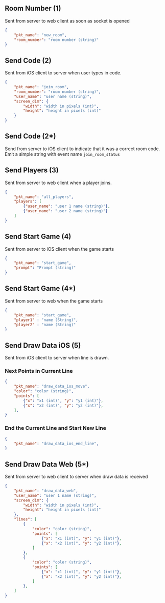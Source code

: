 
## Room Number (1)
Sent from server to web client as soon as socket is opened

```json
{
    "pkt_name": "new_room",
    "room_number": "room number (string)"
}
```

## Send Code (2)
Sent from iOS client to server when user types in code.

```json
{
    "pkt_name": "join_room",
    "room_number": "room number (string)",
    "user_name": "user name (string)",
    "screen_dim": {
        "width": "width in pixels (int)",
        "height": "height in pixels (int)"
    }
}
```

## Send Code (2\*)
Send from server to iOS client to indicate that it was a correct room code.
Emit a simple string with event name `join_room_status`


## Send Players (3)
Sent from server to web client when a player joins.
```json
{
    "pkt_name": "all_players",
    "players": [
        {"user_name": "user 1 name (string)"},
        {"user_name": "user 2 name (string)"}
    ]
}
```

## Send Start Game (4)
Sent from server to iOS client when the game starts

```json
{
    "pkt_name": "start_game",
    "prompt": "Prompt (string)"
}
```
## Send Start Game (4*)
Sent from server to web when the game starts

```json
{
    "pkt_name": "start_game",
    "player1" : "name (String)",
    "player2" : "name (String)"
}
```

## Send Draw Data iOS (5)
Sent from iOS client to server when line is drawn.
### Next Points in Current Line
```json
{
    "pkt_name": "draw_data_ios_move",
    "color": "color (string)",
    "points": [
        {"x": "x1 (int)", "y": "y1 (int)"},
        {"x": "x2 (int)", "y": "y2 (int)"},
    ],
}
```
### End the Current Line and Start New Line
```json
{
    "pkt_name": "draw_data_ios_end_line",
}
```

## Send Draw Data Web (5*)
Sent from server to web client to server when draw data is received

```json
{
    "pkt_name": "draw_data_web",
    "user_name": "user 1 name (string)",
    "screen_dim": {
        "width": "width in pixels (int)",
        "height": "height in pixels (int)"
    },
    "lines": [
        {
            "color": "color (string)",
            "points": [
                {"x": "x1 (int)", "y": "y1 (int)"},
                {"x": "x2 (int)", "y": "y2 (int)"},
            ]
        },
        {
            "color": "color (string)",
            "points": [
                {"x": "x1 (int)", "y": "y1 (int)"},
                {"x": "x2 (int)", "y": "y2 (int)"},
            ]
        },
    ]
}
```
